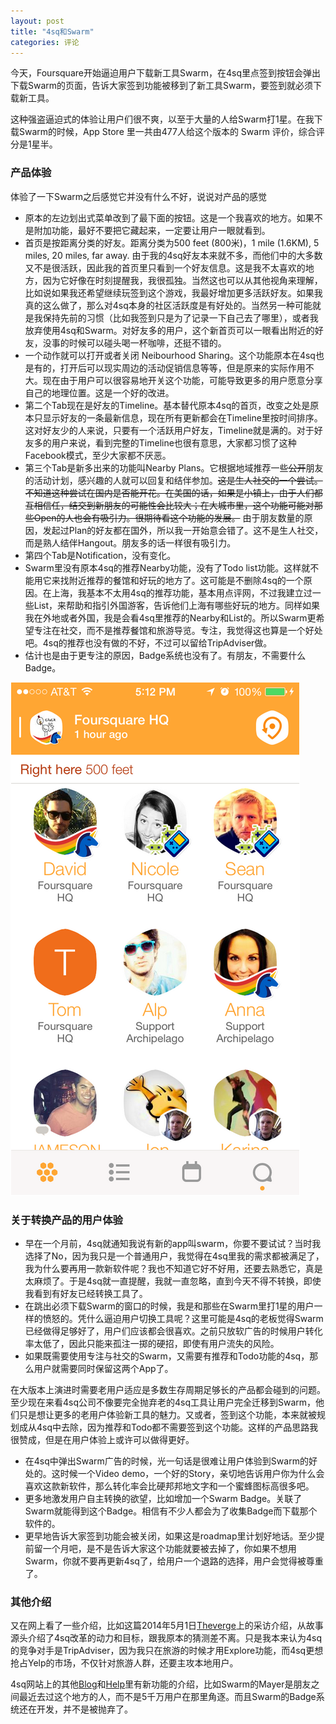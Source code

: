 ```yaml
---
layout: post
title: "4sq和Swarm"
categories: 评论
---
```

今天，Foursquare开始逼迫用户下载新工具Swarm，在4sq里点签到按钮会弹出下载Swarm的页面，告诉大家签到功能被移到了新工具Swarm，要签到就必须下载新工具。

这种强盗逼迫式的体验让用户们很不爽，以至于大量的人给Swarm打1星。在我下载Swarm的时候，App Store 里一共由477人给这个版本的 Swarm 评价，综合评分是1星半。

### 产品体验 ###

体验了一下Swarm之后感觉它并没有什么不好，说说对产品的感觉

- 原本的左边划出式菜单改到了最下面的按钮。这是一个我喜欢的地方。如果不是附加功能，最好不要把它藏起来，一定要让用户一眼就看到。
- 首页是按距离分类的好友。距离分类为500 feet (800米)，1 mile (1.6KM), 5 miles, 20 miles, far away. 由于我的4sq好友本来就不多，而他们中的大多数又不是很活跃，因此我的首页里只看到一个好友信息。这是我不太喜欢的地方，因为它好像在时刻提醒我，我很孤独。当然这也可以从其他视角来理解，比如说如果我还希望继续玩签到这个游戏，我最好增加更多活跃好友。如果我真的这么做了，那么对4sq本身的社区活跃度是有好处的。当然另一种可能就是我保持先前的习惯（比如我签到只是为了记录一下自己去了哪里），或者我放弃使用4sq和Swarm。对好友多的用户，这个新首页可以一眼看出附近的好友，没事的时候可以碰头喝一杯咖啡，还挺不错的。
- 一个动作就可以打开或者关闭 Neibourhood Sharing。这个功能原本在4sq也是有的，打开后可以现实周边的活动促销信息等等，但是原来的实际作用不大。现在由于用户可以很容易地开关这个功能，可能导致更多的用户愿意分享自己的地理位置。这是一个好的改进。
- 第二个Tab现在是好友的Timeline。基本替代原本4sq的首页，改变之处是原本只显示好友的一条最新信息，现在所有更新都会在Timeline里按时间排序。这对好友少的人来说，只要有一个活跃用户好友，Timeline就是满的。对于好友多的用户来说，看到完整的Timeline也很有意思，大家都习惯了这种Facebook模式，至少大家都不厌恶。
- 第三个Tab是新多出来的功能叫Nearby Plans。它根据地域推荐一些~~公开~~朋友的活动计划，感兴趣的人就可以回复和结伴参加。~~这是生人社交的一个尝试。不知道这种尝试在国内是否能开花。在美国的话，如果是小镇上，由于人们都互相信任，结交到新朋友的可能性会比较大；在大城市里，这个功能可能对那些Open的人也会有吸引力。很期待看这个功能的发展。~~ 由于朋友数量的原因，发起过Plan的好友都在国外，所以我一开始意会错了。这不是生人社交，而是熟人结伴Hangout。朋友多的话一样很有吸引力。
- 第四个Tab是Notification，没有变化。
- Swarm里没有原本4sq的推荐Nearby功能，没有了Todo list功能。这样就不能用它来找附近推荐的餐馆和好玩的地方了。这可能是不删除4sq的一个原因。在上海，我基本不太用4sq的推荐功能，基本用点评网，不过我建立过一些List，来帮助和指引外国游客，告诉他们上海有哪些好玩的地方。同样如果我在外地或者外国，我是会看4sq里推荐的Nearby和List的。所以Swarm更希望专注在社交，而不是推荐餐馆和旅游导览。专注，我觉得这也算是一个好处吧。4sq的推荐也没有做的不好，不过可以留给TripAdviser做。
- 估计也是由于更专注的原因，Badge系统也没有了。有朋友，不需要什么Badge。

![](/images/20140721_swarm.png "Swarm App Example")

### 关于转换产品的用户体验 ###

- 早在一个月前，4sq就通知我说有新的app叫swarm，你要不要试试？当时我选择了No，因为我只是一个普通用户，我觉得在4sq里我的需求都被满足了，我为什么要再用一款新软件呢？我也不知道它好不好用，还要去熟悉它，真是太麻烦了。于是4sq就一直提醒，我就一直忽略，直到今天不得不转换，即使我看到有好友已经转换工具了。
- 在跳出必须下载Swarm的窗口的时候，我是和那些在Swarm里打1星的用户一样的愤怒的。凭什么逼迫用户切换工具呢？这里可能是4sq的老板觉得Swarm已经做得足够好了，用户们应该都会很喜欢。之前只放软广告的时候用户转化率太低了，因此只能来孤注一掷的硬招，即使有用户流失的风险。
- 如果既需要使用专注与社交的Swarm，又需要有推荐和Todo功能的4sq，那么用户就需要同时保留这两个App了。

在大版本上演进时需要老用户适应是多数生存周期足够长的产品都会碰到的问题。至少现在来看4sq公司不像要完全抛弃老的4sq工具让用户完全迁移到Swarm，他们只是想让更多的老用户体验新工具的魅力。又或者，签到这个功能，本来就被规划成从4sq中去除，因为推荐和Todo都不需要签到这个功能。这样的产品思路我很赞成，但是在用户体验上或许可以做得更好。

- 在4sq中弹出Swarm广告的时候，光一句话是很难让用户体验到Swarm的好处的。这时候一个Video demo，一个好的Story，亲切地告诉用户你为什么会喜欢这款新软件，那么转化率会比硬邦邦地文字和一个蜜蜂图标高很多吧。
- 更多地激发用户自主转换的欲望，比如增加一个Swarm Badge。关联了Swarm就能得到这个Badge。相信有不少人都会为了收集Badge而下载那个软件的。
- 更早地告诉大家签到功能会被关闭，如果这是roadmap里计划好地话。至少提前留一个月吧，是不是告诉大家这个功能就要被去掉了，你如果不想用Swarm，你就不要再更新4sq了，给用户一个退路的选择，用户会觉得被尊重了。

### 其他介绍 ###
又在网上看了一些介绍，比如这篇2014年5月1日[Theverge][theverge]上的采访介绍，从故事源头介绍了4sq改革的动力和目标，跟我原本的猜测差不离。只是我本来认为4sq的竞争对手是TripAdviser，因为我只在旅游的时候才用Explore功能，而4sq更想抢占Yelp的市场，不仅针对旅游人群，还要主攻本地用户。

4sq网站上的其他[Blog][4sqblog]和[Help][swarmhelp]里有新功能的介绍，比如Swarm的Mayer是朋友之间最近去过这个地方的人，而不是5千万用户在那里角逐。而且Swarm的Badge系统还在开发，并不是被抛弃了。

[theverge]: http://www.theverge.com/2014/5/1/5666062/foursquare-swarm-new-app
[4sqblog]: http://blog.foursquare.com/post/85232472353/mayorships-and-more-how-swarm-is-going-to-make-your
[swarmhelp]: https://support.foursquare.com/hc/en-us/articles/201908440-Swarm-by-Foursquare